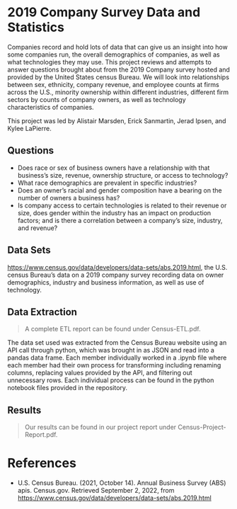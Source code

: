 # 2019 Company Survey Data and Statistics

Companies record and hold lots of data that can give us an insight into how some companies run, the overall demographics of companies, as well as what technologies they may use. This project reviews and attempts to answer questions brought about from the 2019 Company survey hosted and provided by the United States census Bureau. We will look into relationships between sex, ethnicity, company revenue, and employee counts at firms across the U.S., minority ownership within different industries, different firm sectors by counts of company owners, as well as technology characteristics of companies.

This project was led by Alistair Marsden, Erick Sanmartin, Jerad Ipsen, and Kylee LaPierre.

## Questions
-	Does race or sex of business owners have a relationship with that business’s size, revenue, ownership structure, or access to technology?
-	What race demographics are prevalent in specific industries?
-	Does an owner’s racial and gender composition have a bearing on the number of owners a business has?
-	Is company access to certain technologies is related to their revenue or size, does gender within the industry has an impact on production factors; and is there a correlation between a company’s size, industry, and revenue?

## Data Sets

https://www.census.gov/data/developers/data-sets/abs.2019.html, the U.S. census Bureau’s data on a 2019 company survey recording data on owner demographics, industry and business information, as well as use of technology.

## Data Extraction
>A complete ETL report can be found under Census-ETL.pdf.

The data set used was extracted from the Census Bureau website using an API call through python, which was brought in as JSON and read into a pandas data frame. Each member individually worked in a .ipynb file where each member had their own process for transforming including renaming columns, replacing values provided by the API, and filtering out unnecessary rows. Each individual process can be found in the python notebook files provided in the repository.

## Results

> Our results can be found in our project report under Census-Project-Report.pdf.

# References

-	U.S. Census Bureau. (2021, October 14). Annual Business Survey (ABS) apis. Census.gov. Retrieved September 2, 2022, from https://www.census.gov/data/developers/data-sets/abs.2019.html
